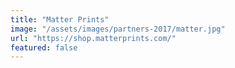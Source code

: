 ```yaml
---
title: "Matter Prints"
image: "/assets/images/partners-2017/matter.jpg"
url: "https://shop.matterprints.com/"
featured: false
---
```

